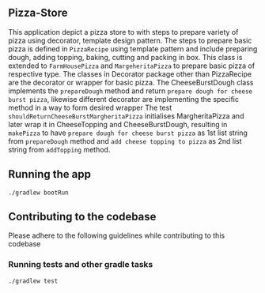 ## Pizza-Store

This application depict a pizza store to with steps to prepare variety of pizza using decorator, template design pattern.
The steps to prepare basic pizza is defined in `PizzaRecipe` using template pattern and include preparing dough, adding
topping, baking, cutting and packing in box. This class is extended to `FarmHousePizza` and `MargeheritaPizza` to prepare
basic pizza of respective type.
   The classes in Decorator package other than PizzaRecipe are the decorator or wrapper for basic pizza. The CheeseBurstDough
class implements the `prepareDough` method and return `prepare dough for cheese burst pizza`, likewise different decorator are
implementing the specific method in a way to form desired wrapper
   The test `shouldReturnCheeseBurstMargheritaPizza` initialises MargheritaPizza and later wrap it in CheeseTopping and
CheeseBurstDough, resulting in `makePizza` to have `prepare dough for cheese burst pizza` as 1st list string from `prepareDough`
method and `add cheese topping to pizza` as 2nd list string from `addTopping` method.

## Running the app

`./gradlew bootRun `

## Contributing to the codebase

Please adhere to the following guidelines while contributing to this codebase

### Running tests and other gradle tasks

`./gradlew test`

